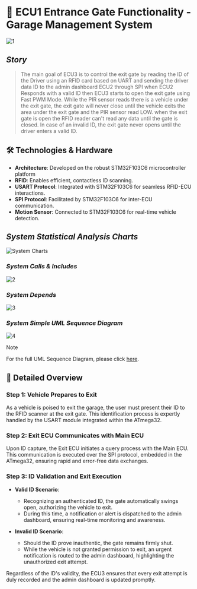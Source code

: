 # 🚧 ECU1 Entrance Gate Functionality - Garage Management System

![1](https://github.com/Hesham-14/Private_Garage_System/blob/main/ECU%203%20-%20Exit%20Unit/Documents/ECU3%20Includes.png)

## *Story*
> The main goal of ECU3 is to control the exit gate by reading the ID of the Driver using an RFID card based on UART and sending the driver data ID to the admin dashboard ECU2 through SPI when ECU2 Responds with a valid ID then ECU3 starts to open the exit gate using Fast PWM Mode. While the PIR sensor reads there is a vehicle under the exit gate, the exit gate will never close until the vehicle exits the area under the exit gate and the PIR sensor read LOW. when the exit gate is open the RFID reader can't read any data until the gate is closed. In case of an invalid ID, the exit gate never opens until the driver enters a valid ID.


## 🛠 Technologies & Hardware

- **Architecture**: Developed on the robust STM32F103C6 microcontroller platform
- **RFID**: Enables efficient, contactless ID scanning.
- **USART Protocol**: Integrated with STM32F103C6 for seamless RFID-ECU interactions.
- **SPI Protocol**: Facilitated by STM32F103C6 for inter-ECU communication.
- **Motion Sensor**: Connected to STM32F103C6 for real-time vehicle detection.
  
## *System Statistical Analysis Charts*
![System Charts](https://github.com/Hesham-14/Private_Garage_System/blob/main/ECU%203%20-%20Exit%20Unit/Documents/ECU3%20Charts.png)
### *System Calls & Includes*
![2](https://github.com/Hesham-14/Private_Garage_System/blob/main/ECU%203%20-%20Exit%20Unit/Documents/ECU3%20Calls.png)
### *System Depends*
![3](https://github.com/Hesham-14/Private_Garage_System/blob/main/ECU%203%20-%20Exit%20Unit/Documents/ECU3%20DependsOn.png)
### *System Simple UML Sequence Diagram*
![4](https://github.com/Hesham-14/Private_Garage_System/blob/main/ECU%203%20-%20Exit%20Unit/Documents/ECU3%20UML%20Simple%20Sequence%20Diagram.png)
> [!NOTE]
> For the full UML Sequence Diagram, please click [here](https://github.com/Hesham-14/Private_Garage_System/blob/main/ECU%201%20-%20Entrance%20Unit/Documents/ECU1%20UML%20Simple%20SequenceDiagram.png).

## 📖 Detailed Overview

### Step 1: Vehicle Prepares to Exit
As a vehicle is poised to exit the garage, the user must present their ID to the RFID scanner at the exit gate. This identification process is expertly handled by the USART module integrated within the ATmega32.

### Step 2: Exit ECU Communicates with Main ECU
Upon ID capture, the Exit ECU initiates a query process with the Main ECU. This communication is executed over the SPI protocol, embedded in the ATmega32, ensuring rapid and error-free data exchanges.

### Step 3: ID Validation and Exit Execution

- **Valid ID Scenario**:
  - Recognizing an authenticated ID, the gate automatically swings open, authorizing the vehicle to exit.
  - During this time, a notification or alert is dispatched to the admin dashboard, ensuring real-time monitoring and awareness.

- **Invalid ID Scenario**:
  - Should the ID prove inauthentic, the gate remains firmly shut.
  - While the vehicle is not granted permission to exit, an urgent notification is routed to the admin dashboard, highlighting the unauthorized exit attempt.
  
Regardless of the ID's validity, the ECU3 ensures that every exit attempt is duly recorded and the admin dashboard is updated promptly.
